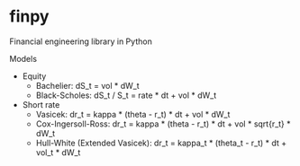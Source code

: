 # finpy
Financial engineering library in Python

Models
- Equity
  - Bachelier: dS_t = vol * dW_t
  - Black-Scholes:  dS_t / S_t = rate * dt + vol * dW_t
- Short rate
  - Vasicek: dr_t = kappa * (theta - r_t) * dt + vol * dW_t
  - Cox-Ingersoll-Ross: dr_t = kappa * (theta - r_t) * dt + vol * sqrt{r_t} * dW_t
  - Hull-White (Extended Vasicek): dr_t = kappa_t * (theta_t - r_t) * dt + vol_t * dW_t
